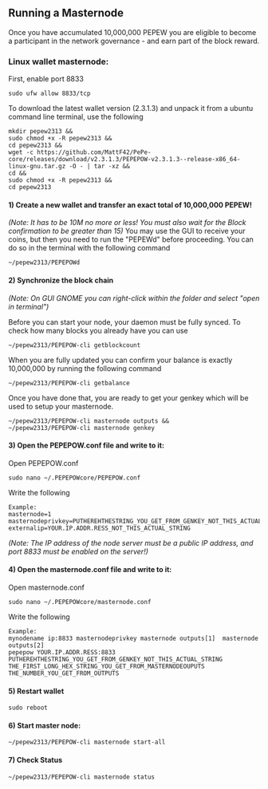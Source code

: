 ## Running a Masternode

Once you have accumulated 10,000,000 PEPEW you are eligible to become a participant in the network governance - and earn part of the block reward. 

### Linux wallet masternode:
First, enable port 8833
```
sudo ufw allow 8833/tcp
```

To download the latest wallet version (2.3.1.3) and unpack it from a ubuntu command line terminal, use the following
```
mkdir pepew2313 &&
sudo chmod +x -R pepew2313 &&
cd pepew2313 &&
wget -c https://github.com/MattF42/PePe-core/releases/download/v2.3.1.3/PEPEPOW-v2.3.1.3--release-x86_64-linux-gnu.tar.gz -O - | tar -xz &&
cd &&
sudo chmod +x -R pepew2313 &&
cd pepew2313
```

#### **1) Create a new wallet and transfer an exact total of 10,000,000 PEPEW!**
*(Note: It has to be 10M no more or less! You must also wait for the Block confirmation to be greater than 15)*
You may use the GUI to receive your coins, but then you need to run the "PEPEWd" before proceeding. You can do so in the terminal with the following command
```
~/pepew2313/PEPEPOWd
```

#### **2) Synchronize the block chain**
*(Note: On GUI GNOME you can right-click within the folder and select "open in terminal")*

Before you can start your node, your daemon must be fully synced. To check how many blocks you already have you can use 
```
~/pepew2313/PEPEPOW-cli getblockcount
```

When you are fully updated you can confirm your balance is exactly 10,000,000 by running the following command
```
~/pepew2313/PEPEPOW-cli getbalance
```

Once you have done that, you are ready to get your genkey which will be used to setup your masternode.
```
~/pepew2313/PEPEPOW-cli masternode outputs &&
~/pepew2313/PEPEPOW-cli masternode genkey
```

#### **3) Open the PEPEPOW.conf file and write to it:**

Open PEPEPOW.conf
```
sudo nano ~/.PEPEPOWcore/PEPEPOW.conf
```

Write the following
```
Example:
masternode=1
masternodeprivkey=PUTHEREHTHESTRING_YOU_GET_FROM_GENKEY_NOT_THIS_ACTUAL_STRING
externalip=YOUR.IP.ADDR.RESS_NOT_THIS_ACTUAL_STRING
```
*(Note: The IP address of the node server must be a public IP address, and port 8833 must be enabled on the server!)*

#### **4) Open the masternode.conf file and write to it:**

Open masternode.conf
```
sudo nano ~/.PEPEPOWcore/masternode.conf
```

Write the following
```
Example:
mynodename ip:8833 masternodeprivkey masternode outputs[1]  masternode outputs[2]
pepepow YOUR.IP.ADDR.RESS:8833 PUTHEREHTHESTRING_YOU_GET_FROM_GENKEY_NOT_THIS_ACTUAL_STRING THE_FIRST_LONG_HEX_STRING_YOU_GET_FROM_MASTERNODEOUPUTS  THE_NUMBER_YOU_GET_FROM_OUTPUTS
```

#### **5) Restart wallet**
```
sudo reboot
```

#### **6) Start master node:**
```
~/pepew2313/PEPEPOW-cli masternode start-all
```

#### **7) Check Status**
```
~/pepew2313/PEPEPOW-cli masternode status
```
